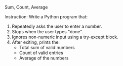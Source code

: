 Sum, Count, Average

Instruction:
Write a Python program that:

1. Repeatedly asks the user to enter a number.
2. Stops when the user types "done".
3. Ignores non-numeric input using a try-except block.
4. After exiting, prints the:
    * Total sum of valid numbers
    * Count of valid entries
    * Average of the numbers